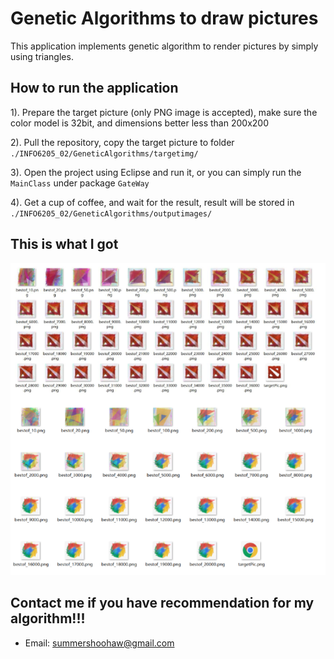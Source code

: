 # Genetic Algorithms to draw pictures

This application implements genetic algorithm to render pictures by simply using triangles.

## How to run the application
  
  1). Prepare the target picture (only PNG image is accepted), make sure the color model is 32bit, and dimensions better less than 200x200
  
  2). Pull the repository, copy the target picture to folder ```./INFO6205_02/GeneticAlgorithms/targetimg/```
  
  3). Open the project using Eclipse and run it, or you can simply run the ```MainClass``` under package ```GateWay```
  
  4). Get a cup of coffee, and wait for the result, result will be stored in ```./INFO6205_02/GeneticAlgorithms/outputimages/```

## This is what I got
   
  ![Alt text](./GeneticAlgorithms/examples.jpg?raw=true "Examples")
  
## Contact me if you have recommendation for my algorithm!!!
   
   * Email: summershoohaw@gmail.com
